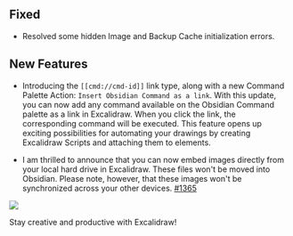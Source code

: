 ## Fixed
- Resolved some hidden Image and Backup Cache initialization errors.

## New Features
- Introducing the `[[cmd://cmd-id]]` link type, along with a new Command Palette Action: `Insert Obsidian Command as a link`. With this update, you can now add any command available on the Obsidian Command palette as a link in Excalidraw. When you click the link, the corresponding command will be executed. This feature opens up exciting possibilities for automating your drawings by creating Excalidraw Scripts and attaching them to elements.

- I am thrilled to announce that you can now embed images directly from your local hard drive in Excalidraw. These files won't be moved into Obsidian. Please note, however, that these images won't be synchronized across your other devices. [#1365](https://github.com/zsviczian/obsidian-excalidraw-plugin/issues/1365)

![](https://github.com/zsviczian/obsidian-excalidraw-plugin/blob/master/images/excalidraw-modifiers.png)

Stay creative and productive with Excalidraw!